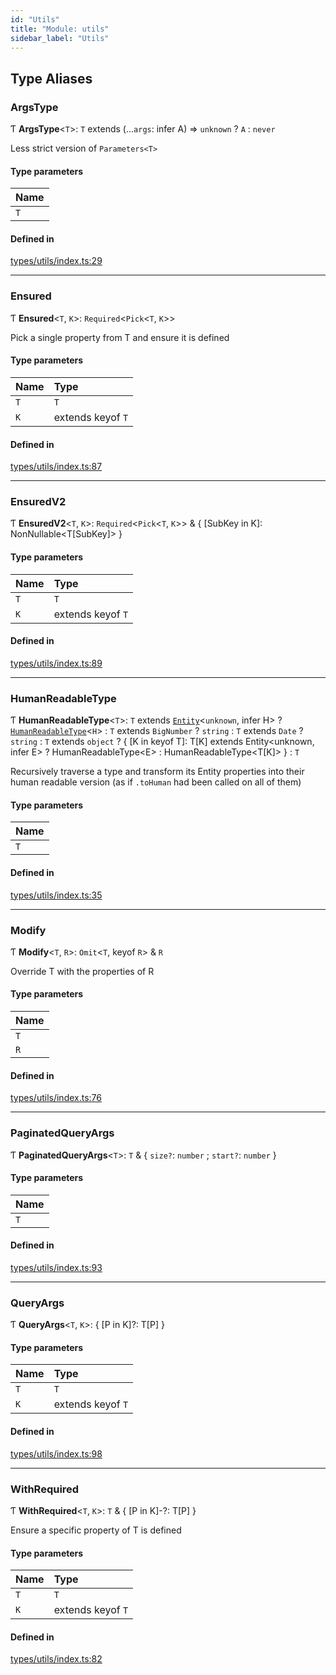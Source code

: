 ```yaml
---
id: "Utils"
title: "Module: utils"
sidebar_label: "Utils"
---
```


## Type Aliases

### ArgsType

Ƭ **ArgsType**<`T`\>: `T` extends (...`args`: infer A) => `unknown` ? `A` : `never`

Less strict version of `Parameters<T>`

#### Type parameters

| Name |
| :------ |
| `T` |

#### Defined in

[types/utils/index.ts:29](https://github.com/PolymeshAssociation/polymesh-sdk/blob/07a4c5b0/src/types/utils/index.ts#L29)

___

### Ensured

Ƭ **Ensured**<`T`, `K`\>: `Required`<`Pick`<`T`, `K`\>\>

Pick a single property from T and ensure it is defined

#### Type parameters

| Name | Type |
| :------ | :------ |
| `T` | `T` |
| `K` | extends keyof `T` |

#### Defined in

[types/utils/index.ts:87](https://github.com/PolymeshAssociation/polymesh-sdk/blob/07a4c5b0/src/types/utils/index.ts#L87)

___

### EnsuredV2

Ƭ **EnsuredV2**<`T`, `K`\>: `Required`<`Pick`<`T`, `K`\>\> & { [SubKey in K]: NonNullable<T[SubKey]\> }

#### Type parameters

| Name | Type |
| :------ | :------ |
| `T` | `T` |
| `K` | extends keyof `T` |

#### Defined in

[types/utils/index.ts:89](https://github.com/PolymeshAssociation/polymesh-sdk/blob/07a4c5b0/src/types/utils/index.ts#L89)

___

### HumanReadableType

Ƭ **HumanReadableType**<`T`\>: `T` extends [`Entity`](../../../classes/API/Entities/Entity/Entity.md)<`unknown`, infer H\> ? [`HumanReadableType`](Utils.md#humanreadabletype)<`H`\> : `T` extends `BigNumber` ? `string` : `T` extends `Date` ? `string` : `T` extends `object` ? { [K in keyof T]: T[K] extends Entity<unknown, infer E\> ? HumanReadableType<E\> : HumanReadableType<T[K]\> } : `T`

Recursively traverse a type and transform its Entity properties into their
  human readable version (as if `.toHuman` had been called on all of them)

#### Type parameters

| Name |
| :------ |
| `T` |

#### Defined in

[types/utils/index.ts:35](https://github.com/PolymeshAssociation/polymesh-sdk/blob/07a4c5b0/src/types/utils/index.ts#L35)

___

### Modify

Ƭ **Modify**<`T`, `R`\>: `Omit`<`T`, keyof `R`\> & `R`

Override T with the properties of R

#### Type parameters

| Name |
| :------ |
| `T` |
| `R` |

#### Defined in

[types/utils/index.ts:76](https://github.com/PolymeshAssociation/polymesh-sdk/blob/07a4c5b0/src/types/utils/index.ts#L76)

___

### PaginatedQueryArgs

Ƭ **PaginatedQueryArgs**<`T`\>: `T` & { `size?`: `number` ; `start?`: `number`  }

#### Type parameters

| Name |
| :------ |
| `T` |

#### Defined in

[types/utils/index.ts:93](https://github.com/PolymeshAssociation/polymesh-sdk/blob/07a4c5b0/src/types/utils/index.ts#L93)

___

### QueryArgs

Ƭ **QueryArgs**<`T`, `K`\>: { [P in K]?: T[P] }

#### Type parameters

| Name | Type |
| :------ | :------ |
| `T` | `T` |
| `K` | extends keyof `T` |

#### Defined in

[types/utils/index.ts:98](https://github.com/PolymeshAssociation/polymesh-sdk/blob/07a4c5b0/src/types/utils/index.ts#L98)

___

### WithRequired

Ƭ **WithRequired**<`T`, `K`\>: `T` & { [P in K]-?: T[P] }

Ensure a specific property of T is defined

#### Type parameters

| Name | Type |
| :------ | :------ |
| `T` | `T` |
| `K` | extends keyof `T` |

#### Defined in

[types/utils/index.ts:82](https://github.com/PolymeshAssociation/polymesh-sdk/blob/07a4c5b0/src/types/utils/index.ts#L82)
